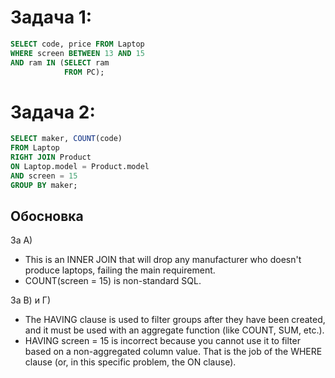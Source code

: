 # Задача 1:
```sql
SELECT code, price FROM Laptop
WHERE screen BETWEEN 13 AND 15
AND ram IN (SELECT ram
            FROM PC);
```

# Задача 2:
```sql
SELECT maker, COUNT(code)
FROM Laptop
RIGHT JOIN Product
ON Laptop.model = Product.model
AND screen = 15
GROUP BY maker;
```

## Oбосновка
За А)
- This is an INNER JOIN that will drop any manufacturer who doesn't produce laptops, failing the main requirement.
- COUNT(screen = 15) is non-standard SQL.

За В) и Г)
- The HAVING clause is used to filter groups after they have been created, and it must be used with an aggregate function (like COUNT, SUM, etc.).
- HAVING screen = 15 is incorrect because you cannot use it to filter based on a non-aggregated column value. That is the job of the WHERE clause (or, in this specific problem, the ON clause).
